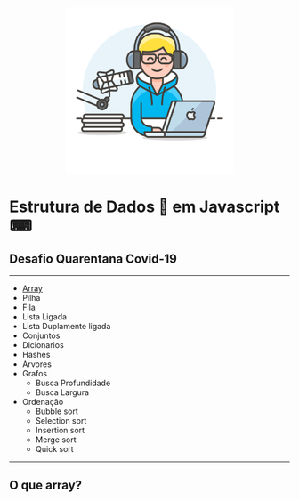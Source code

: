 <p align = "center">
<img src="img/radio-host.png" width=300>
</p>

# Estrutura de Dados :game_die: em Javascript ⌨

## Desafio Quarentana Covid-19
***********

* [Array](#array)
* Pilha
* Fila
* Lista Ligada
* Lista Duplamente ligada
* Conjuntos
* Dicionarios
* Hashes 
* Arvores
* Grafos
  * Busca Profundidade
  * Busca Largura
* Ordenação
  * Bubble sort
  * Selection sort
  * Insertion sort
  * Merge sort
  * Quick sort
 
************
<div id='array'/> 

## O que array?
